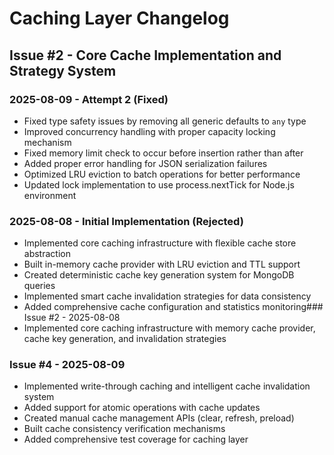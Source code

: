 # Caching Layer Changelog

## Issue #2 - Core Cache Implementation and Strategy System

### 2025-08-09 - Attempt 2 (Fixed)
- Fixed type safety issues by removing all generic defaults to `any` type
- Improved concurrency handling with proper capacity locking mechanism
- Fixed memory limit check to occur before insertion rather than after
- Added proper error handling for JSON serialization failures
- Optimized LRU eviction to batch operations for better performance
- Updated lock implementation to use process.nextTick for Node.js environment

### 2025-08-08 - Initial Implementation (Rejected)
- Implemented core caching infrastructure with flexible cache store abstraction
- Built in-memory cache provider with LRU eviction and TTL support  
- Created deterministic cache key generation system for MongoDB queries
- Implemented smart cache invalidation strategies for data consistency
- Added comprehensive cache configuration and statistics monitoring### Issue #2 - 2025-08-08
- Implemented core caching infrastructure with memory cache provider, cache key generation, and invalidation strategies

### Issue #4 - 2025-08-09
- Implemented write-through caching and intelligent cache invalidation system
- Added support for atomic operations with cache updates  
- Created manual cache management APIs (clear, refresh, preload)
- Built cache consistency verification mechanisms
- Added comprehensive test coverage for caching layer

